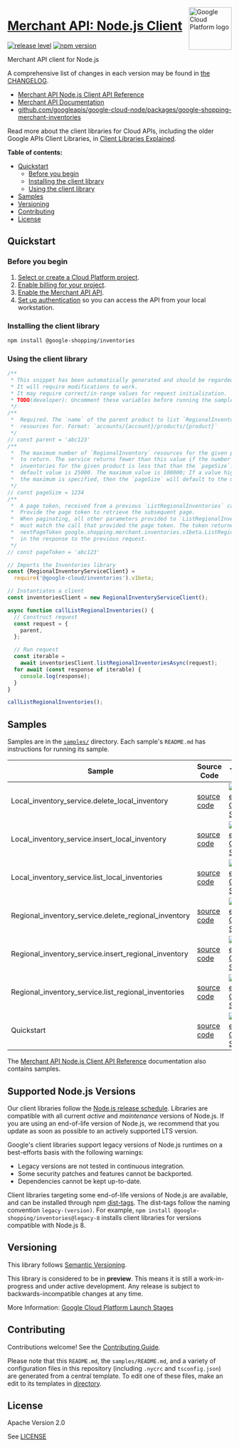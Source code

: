 [//]: # "This README.md file is auto-generated, all changes to this file will be lost."
[//]: # "To regenerate it, use `python -m synthtool`."
<img src="https://avatars2.githubusercontent.com/u/2810941?v=3&s=96" alt="Google Cloud Platform logo" title="Google Cloud Platform" align="right" height="96" width="96"/>

# [Merchant API: Node.js Client](https://github.com/googleapis/google-cloud-node/tree/main/packages/google-shopping-merchant-inventories)

[![release level](https://img.shields.io/badge/release%20level-preview-yellow.svg?style=flat)](https://cloud.google.com/terms/launch-stages)
[![npm version](https://img.shields.io/npm/v/@google-shopping/inventories.svg)](https://www.npmjs.org/package/@google-shopping/inventories)




Merchant API client for Node.js


A comprehensive list of changes in each version may be found in
[the CHANGELOG](https://github.com/googleapis/google-cloud-node/tree/main/packages/google-shopping-merchant-inventories/CHANGELOG.md).

* [Merchant API Node.js Client API Reference][client-docs]
* [Merchant API Documentation][product-docs]
* [github.com/googleapis/google-cloud-node/packages/google-shopping-merchant-inventories](https://github.com/googleapis/google-cloud-node/tree/main/packages/google-shopping-merchant-inventories)

Read more about the client libraries for Cloud APIs, including the older
Google APIs Client Libraries, in [Client Libraries Explained][explained].

[explained]: https://cloud.google.com/apis/docs/client-libraries-explained

**Table of contents:**


* [Quickstart](#quickstart)
  * [Before you begin](#before-you-begin)
  * [Installing the client library](#installing-the-client-library)
  * [Using the client library](#using-the-client-library)
* [Samples](#samples)
* [Versioning](#versioning)
* [Contributing](#contributing)
* [License](#license)

## Quickstart

### Before you begin

1.  [Select or create a Cloud Platform project][projects].
1.  [Enable billing for your project][billing].
1.  [Enable the Merchant API API][enable_api].
1.  [Set up authentication][auth] so you can access the
    API from your local workstation.

### Installing the client library

```bash
npm install @google-shopping/inventories
```


### Using the client library

```javascript
/**
 * This snippet has been automatically generated and should be regarded as a code template only.
 * It will require modifications to work.
 * It may require correct/in-range values for request initialization.
 * TODO(developer): Uncomment these variables before running the sample.
 */
/**
 *  Required. The `name` of the parent product to list `RegionalInventory`
 *  resources for. Format: `accounts/{account}/products/{product}`
 */
// const parent = 'abc123'
/**
 *  The maximum number of `RegionalInventory` resources for the given product
 *  to return. The service returns fewer than this value if the number of
 *  inventories for the given product is less that than the `pageSize`. The
 *  default value is 25000. The maximum value is 100000; If a value higher than
 *  the maximum is specified, then the `pageSize` will default to the maximum.
 */
// const pageSize = 1234
/**
 *  A page token, received from a previous `ListRegionalInventories` call.
 *  Provide the page token to retrieve the subsequent page.
 *  When paginating, all other parameters provided to `ListRegionalInventories`
 *  must match the call that provided the page token. The token returned as
 *  nextPageToken google.shopping.merchant.inventories.v1beta.ListRegionalInventoriesResponse.next_page_token
 *  in the response to the previous request.
 */
// const pageToken = 'abc123'

// Imports the Inventories library
const {RegionalInventoryServiceClient} =
  require('@google-cloud/inventories').v1beta;

// Instantiates a client
const inventoriesClient = new RegionalInventoryServiceClient();

async function callListRegionalInventories() {
  // Construct request
  const request = {
    parent,
  };

  // Run request
  const iterable =
    await inventoriesClient.listRegionalInventoriesAsync(request);
  for await (const response of iterable) {
    console.log(response);
  }
}

callListRegionalInventories();

```



## Samples

Samples are in the [`samples/`](https://github.com/googleapis/google-cloud-node/tree/main/packages/google-shopping-merchant-inventories/samples) directory. Each sample's `README.md` has instructions for running its sample.

| Sample                      | Source Code                       | Try it |
| --------------------------- | --------------------------------- | ------ |
| Local_inventory_service.delete_local_inventory | [source code](https://github.com/googleapis/google-cloud-node/blob/master/packages/google-shopping-merchant-inventories/samples/generated/v1beta/local_inventory_service.delete_local_inventory.js) | [![Open in Cloud Shell][shell_img]](https://console.cloud.google.com/cloudshell/open?git_repo=https://github.com/googleapis/google-cloud-node&page=editor&open_in_editor=packages/google-shopping-merchant-inventories/samples/generated/v1beta/local_inventory_service.delete_local_inventory.js,packages/google-shopping-merchant-inventories/samples/README.md) |
| Local_inventory_service.insert_local_inventory | [source code](https://github.com/googleapis/google-cloud-node/blob/master/packages/google-shopping-merchant-inventories/samples/generated/v1beta/local_inventory_service.insert_local_inventory.js) | [![Open in Cloud Shell][shell_img]](https://console.cloud.google.com/cloudshell/open?git_repo=https://github.com/googleapis/google-cloud-node&page=editor&open_in_editor=packages/google-shopping-merchant-inventories/samples/generated/v1beta/local_inventory_service.insert_local_inventory.js,packages/google-shopping-merchant-inventories/samples/README.md) |
| Local_inventory_service.list_local_inventories | [source code](https://github.com/googleapis/google-cloud-node/blob/master/packages/google-shopping-merchant-inventories/samples/generated/v1beta/local_inventory_service.list_local_inventories.js) | [![Open in Cloud Shell][shell_img]](https://console.cloud.google.com/cloudshell/open?git_repo=https://github.com/googleapis/google-cloud-node&page=editor&open_in_editor=packages/google-shopping-merchant-inventories/samples/generated/v1beta/local_inventory_service.list_local_inventories.js,packages/google-shopping-merchant-inventories/samples/README.md) |
| Regional_inventory_service.delete_regional_inventory | [source code](https://github.com/googleapis/google-cloud-node/blob/master/packages/google-shopping-merchant-inventories/samples/generated/v1beta/regional_inventory_service.delete_regional_inventory.js) | [![Open in Cloud Shell][shell_img]](https://console.cloud.google.com/cloudshell/open?git_repo=https://github.com/googleapis/google-cloud-node&page=editor&open_in_editor=packages/google-shopping-merchant-inventories/samples/generated/v1beta/regional_inventory_service.delete_regional_inventory.js,packages/google-shopping-merchant-inventories/samples/README.md) |
| Regional_inventory_service.insert_regional_inventory | [source code](https://github.com/googleapis/google-cloud-node/blob/master/packages/google-shopping-merchant-inventories/samples/generated/v1beta/regional_inventory_service.insert_regional_inventory.js) | [![Open in Cloud Shell][shell_img]](https://console.cloud.google.com/cloudshell/open?git_repo=https://github.com/googleapis/google-cloud-node&page=editor&open_in_editor=packages/google-shopping-merchant-inventories/samples/generated/v1beta/regional_inventory_service.insert_regional_inventory.js,packages/google-shopping-merchant-inventories/samples/README.md) |
| Regional_inventory_service.list_regional_inventories | [source code](https://github.com/googleapis/google-cloud-node/blob/master/packages/google-shopping-merchant-inventories/samples/generated/v1beta/regional_inventory_service.list_regional_inventories.js) | [![Open in Cloud Shell][shell_img]](https://console.cloud.google.com/cloudshell/open?git_repo=https://github.com/googleapis/google-cloud-node&page=editor&open_in_editor=packages/google-shopping-merchant-inventories/samples/generated/v1beta/regional_inventory_service.list_regional_inventories.js,packages/google-shopping-merchant-inventories/samples/README.md) |
| Quickstart | [source code](https://github.com/googleapis/google-cloud-node/blob/master/packages/google-shopping-merchant-inventories/samples/quickstart.js) | [![Open in Cloud Shell][shell_img]](https://console.cloud.google.com/cloudshell/open?git_repo=https://github.com/googleapis/google-cloud-node&page=editor&open_in_editor=packages/google-shopping-merchant-inventories/samples/quickstart.js,packages/google-shopping-merchant-inventories/samples/README.md) |



The [Merchant API Node.js Client API Reference][client-docs] documentation
also contains samples.

## Supported Node.js Versions

Our client libraries follow the [Node.js release schedule](https://github.com/nodejs/release#release-schedule).
Libraries are compatible with all current _active_ and _maintenance_ versions of
Node.js.
If you are using an end-of-life version of Node.js, we recommend that you update
as soon as possible to an actively supported LTS version.

Google's client libraries support legacy versions of Node.js runtimes on a
best-efforts basis with the following warnings:

* Legacy versions are not tested in continuous integration.
* Some security patches and features cannot be backported.
* Dependencies cannot be kept up-to-date.

Client libraries targeting some end-of-life versions of Node.js are available, and
can be installed through npm [dist-tags](https://docs.npmjs.com/cli/dist-tag).
The dist-tags follow the naming convention `legacy-(version)`.
For example, `npm install @google-shopping/inventories@legacy-8` installs client libraries
for versions compatible with Node.js 8.

## Versioning

This library follows [Semantic Versioning](http://semver.org/).







This library is considered to be in **preview**. This means it is still a
work-in-progress and under active development. Any release is subject to
backwards-incompatible changes at any time.


More Information: [Google Cloud Platform Launch Stages][launch_stages]

[launch_stages]: https://cloud.google.com/terms/launch-stages

## Contributing

Contributions welcome! See the [Contributing Guide](https://github.com/googleapis/google-cloud-node/blob/master/CONTRIBUTING.md).

Please note that this `README.md`, the `samples/README.md`,
and a variety of configuration files in this repository (including `.nycrc` and `tsconfig.json`)
are generated from a central template. To edit one of these files, make an edit
to its templates in
[directory](https://github.com/googleapis/synthtool).

## License

Apache Version 2.0

See [LICENSE](https://github.com/googleapis/google-cloud-node/blob/master/LICENSE)

[client-docs]: https://cloud.google.com/nodejs/docs/reference/merchantapi/latest
[product-docs]: https://developers.google.com/merchant/api
[shell_img]: https://gstatic.com/cloudssh/images/open-btn.png
[projects]: https://console.cloud.google.com/project
[billing]: https://support.google.com/cloud/answer/6293499#enable-billing
[enable_api]: https://console.cloud.google.com/flows/enableapi?apiid=merchantapi.googleapis.com
[auth]: https://cloud.google.com/docs/authentication/external/set-up-adc-local
